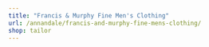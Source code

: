 ```yaml
---
title: "Francis & Murphy Fine Men's Clothing"
url: /annandale/francis-and-murphy-fine-mens-clothing/
shop: tailor
---
```

